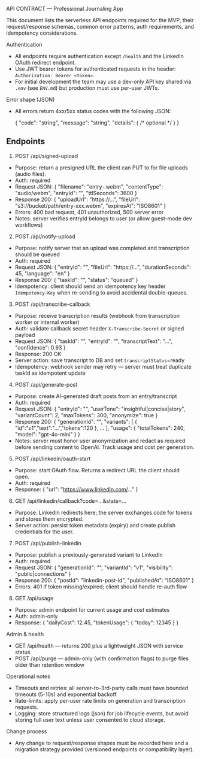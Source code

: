API CONTRACT — Professional Journaling App

This document lists the serverless API endpoints required for the MVP, their request/response schemas, common error patterns, auth requirements, and idempotency considerations.

Authentication
- All endpoints require authentication except `/health` and the LinkedIn OAuth redirect endpoint.
- Use JWT bearer tokens for authenticated requests in the header: `Authorization: Bearer <token>`.
- For initial development the team may use a dev-only API key shared via `.env` (see `ENV.md`) but production must use per-user JWTs.

Error shape (JSON)
- All errors return 4xx/5xx status codes with the following JSON:

  {
    "code": "string",
    "message": "string",
    "details": { /* optional */ }
  }

Endpoints
---------
1) POST /api/signed-upload
- Purpose: return a presigned URL the client can PUT to for file uploads (audio files).
- Auth: required
- Request JSON:
  {
    "filename": "entry-<uuid>.webm",
    "contentType": "audio/webm",
    "entryId": "<uuid>",
    "ttlSeconds": 3600
  }
- Response 200:
  {
    "uploadUrl": "https://...",
    "fileUrl": "s3://bucket/path/entry-xxx.webm",
    "expiresAt": "ISO8601"
  }
- Errors: 400 bad request, 401 unauthorized, 500 server error
- Notes: server verifies entryId belongs to user (or allow guest-mode dev workflows)

2) POST /api/notify-upload
- Purpose: notify server that an upload was completed and transcription should be queued
- Auth: required
- Request JSON:
  {
    "entryId": "<uuid>",
    "fileUrl": "https://...",
    "durationSeconds": 45,
    "language": "en"
  }
- Response 200:
  { "taskId": "<uuid>", "status": "queued" }
- Idempotency: client should send an idempotency key header `Idempotency-Key` when re-sending to avoid accidental double-queues.

3) POST /api/transcribe-callback
- Purpose: receive transcription results (webhook from transcription worker or internal worker)
- Auth: validate callback secret header `X-Transcribe-Secret` or signed payload
- Request JSON:
  {
    "taskId": "<uuid>",
    "entryId": "<uuid>",
    "transcriptText": "...",
    "confidence": 0.93
  }
- Response: 200 OK
- Server action: save transcript to DB and set `transcriptStatus`=ready
- Idempotency: webhook sender may retry — server must treat duplicate taskId as idempotent update

4) POST /api/generate-post
- Purpose: create AI-generated draft posts from an entry/transcript
- Auth: required
- Request JSON:
  {
    "entryId": "<uuid>",
    "userTone": "insightful|concise|story",
    "variantCount": 2,
    "maxTokens": 300,
    "anonymize": true
  }
- Response 200:
  {
    "generationId": "<uuid>",
    "variants": [ { "id":"v1","text":"...","tokens":120 }, ... ],
    "usage": { "totalTokens": 240, "model": "gpt-4o-mini" }
  }
- Notes: server must honor user anonymization and redact as required before sending content to OpenAI. Track usage and cost per generation.

5) POST /api/linkedin/oauth-start
- Purpose: start OAuth flow. Returns a redirect URL the client should open.
- Auth: required
- Response: { "url": "https://www.linkedin.com/..." }

6) GET /api/linkedin/callback?code=...&state=...
- Purpose: LinkedIn redirects here; the server exchanges code for tokens and stores them encrypted.
- Server action: persist token metadata (expiry) and create publish credentials for the user.

7) POST /api/publish-linkedin
- Purpose: publish a previously-generated variant to LinkedIn
- Auth: required
- Request JSON:
  {
    "generationId": "<uuid>",
    "variantId": "v1",
    "visibility": "public|connections"
  }
- Response 200:
  { "postId": "linkedin-post-id", "publishedAt": "ISO8601" }
- Errors: 401 if token missing/expired; client should handle re-auth flow

8) GET /api/usage
- Purpose: admin endpoint for current usage and cost estimates
- Auth: admin-only
- Response: { "dailyCost": 12.45, "tokenUsage": { "today": 12345 } }

Admin & health
- GET /api/health — returns 200 plus a lightweight JSON with service status
- POST /api/purge — admin-only (with confirmation flags) to purge files older than retention window

Operational notes
- Timeouts and retries: all server-to-3rd-party calls must have bounded timeouts (5-10s) and exponential backoff.
- Rate-limits: apply per-user rate limits on generation and transcription requests.
- Logging: store structured logs (json) for job lifecycle events, but avoid storing full user text unless user consented to cloud storage.

Change process
- Any change to request/response shapes must be recorded here and a migration strategy provided (versioned endpoints or compatibility layer).

